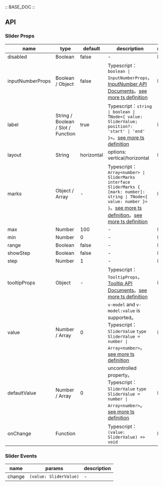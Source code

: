 :: BASE_DOC ::

## API
### Slider Props

name | type | default | description | required
-- | -- | -- | -- | --
disabled | Boolean | false | \- | N
inputNumberProps | Boolean / Object | false | Typescript：`boolean \| InputNumberProps`，[InputNumber API Documents](./input-number?tab=api)。[see more ts definition](https://github.com/Tencent/tdesign-vue-next/tree/develop/src/slider/type.ts) | N
label | String / Boolean / Slot / Function | true | Typescript：`string \| boolean \| TNode<{ value: SliderValue; position?: 'start' \| 'end' }>`。[see more ts definition](https://github.com/Tencent/tdesign-vue-next/blob/develop/src/common.ts) | N
layout | String | horizontal | options: vertical/horizontal | N
marks | Object / Array | - | Typescript：`Array<number> \| SliderMarks` `interface SliderMarks { [mark: number]: string \| TNode<{ value: number }> }`。[see more ts definition](https://github.com/Tencent/tdesign-vue-next/blob/develop/src/common.ts)。[see more ts definition](https://github.com/Tencent/tdesign-vue-next/tree/develop/src/slider/type.ts) | N
max | Number | 100 | \- | N
min | Number | 0 | \- | N
range | Boolean | false | \- | N
showStep | Boolean | false | \- | N
step | Number | 1 | \- | N
tooltipProps | Object | - | Typescript：`TooltipProps`，[Tooltip API Documents](./tooltip?tab=api)。[see more ts definition](https://github.com/Tencent/tdesign-vue-next/tree/develop/src/slider/type.ts) | N
value | Number / Array | 0 | `v-model` and `v-model:value` is supported。Typescript：`SliderValue` `type SliderValue = number \| Array<number>`。[see more ts definition](https://github.com/Tencent/tdesign-vue-next/tree/develop/src/slider/type.ts) | N
defaultValue | Number / Array | 0 | uncontrolled property。Typescript：`SliderValue` `type SliderValue = number \| Array<number>`。[see more ts definition](https://github.com/Tencent/tdesign-vue-next/tree/develop/src/slider/type.ts) | N
onChange | Function |  | Typescript：`(value: SliderValue) => void`<br/> | N

### Slider Events

name | params | description
-- | -- | --
change | `(value: SliderValue)` | \-
